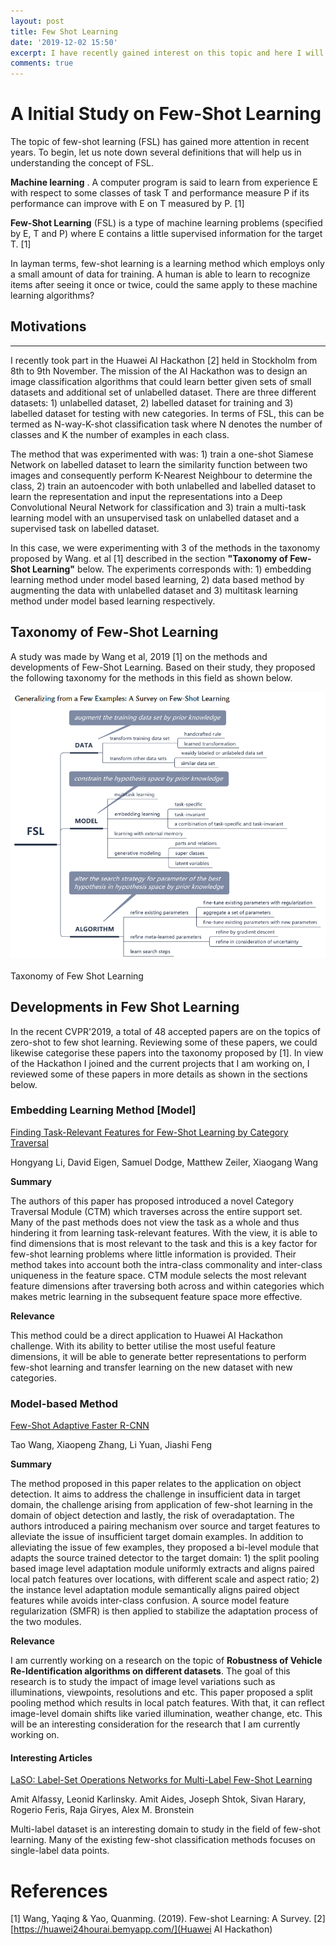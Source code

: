 ```yaml
---
layout: post
title: Few Shot Learning
date: '2019-12-02 15:50'
excerpt: I have recently gained interest on this topic and here I will be covering my initial study on Few-Shot Learning and its recent developments.
comments: true
---
```


# A Initial Study on Few-Shot Learning
The topic of few-shot learning (FSL) has gained more attention in recent years. To begin, let us note down several definitions that will help us in understanding the concept of FSL.

**Machine learning** . A computer program is said to learn from experience E with respect to some classes of task T and performance measure P if its performance can improve with E on T measured by P. [1]

**Few-Shot Learning** (FSL) is a type of machine learning problems (specified by E, T and P) where E contains a little supervised information for the target T. [1]

In layman terms, few-shot learning is a learning method which employs only a small amount of data for training. A human is able to learn to recognize items after seeing it once or twice, could the same apply to these machine learning algorithms?

## Motivations
---
I recently took part in the Huawei AI Hackathon [2] held in Stockholm from 8th to 9th November.  The mission of the AI Hackathon was to design an image classification algorithms that could learn better given sets of small datasets and additional set of unlabelled dataset. There are three different datasets: 1) unlabelled dataset, 2) labelled dataset for training and 3) labelled dataset for testing with new categories. In terms of FSL, this can be termed as N-way-K-shot classification task  where N denotes the number of classes and K the number of examples in each class.

The method that was experimented with was: 1) train a one-shot Siamese Network on labelled dataset to learn the similarity function between two images and consequently perform K-Nearest Neighbour to determine the class, 2) train an autoencoder with both unlabelled and labelled dataset to learn the representation and input the representations into a Deep Convolutional Neural Network for classification and 3) train a multi-task learning model with an unsupervised task on unlabelled dataset and a supervised task on labelled dataset.

In this case, we were experimenting with 3 of the methods in the taxonomy proposed by Wang. et al [1] described in the section **"Taxonomy of Few-Shot Learning"** below. The experiments corresponds with: 1) embedding learning method under model based learning, 2) data based method by augmenting the data with unlabelled dataset and 3) multitask learning method under model based learning respectively.

## Taxonomy of Few-Shot Learning
A study was made by Wang et al, 2019 [1] on the methods and developments of Few-Shot Learning. Based on their study, they proposed the following taxonomy for the methods in this field as shown below.

<div class="fig figcenter fighighlight">
  <img src="/img/taxonomy.png">
  <div class="figcaption"><br>Taxonomy of Few Shot Learning<br>
  </div>
</div>


## Developments in Few Shot Learning
In the recent CVPR'2019, a total of 48 accepted papers are on the topics of zero-shot to few shot learning. Reviewing some of these papers, we could likewise categorise these papers into the taxonomy proposed by [1]. In view of the Hackathon I joined and the current projects that I am working on, I reviewed some of these papers in more details as shown in the sections below.

### Embedding Learning Method [Model]
[Finding Task-Relevant Features for Few-Shot Learning by Category Traversal](http://openaccess.thecvf.com/content_CVPR_2019/html/Li_Finding_Task-Relevant_Features_for_Few-Shot_Learning_by_Category_Traversal_CVPR_2019_paper.html)

Hongyang Li, David Eigen, Samuel Dodge, Matthew Zeiler, Xiaogang Wang

**Summary**

The authors of this paper has proposed introduced a novel Category Traversal Module (CTM) which traverses across the entire support set. Many of the past methods does not view the task as a whole and thus hindering it from learning task-relevant features. With the view, it is able to find dimensions that is most relevant to the task and this is a key factor for few-shot learning problems where little information is provided. Their method takes into account both the intra-class commonality and inter-class uniqueness in the feature space.  CTM module selects the most relevant feature dimensions after traversing both across and within categories which makes metric learning in the subsequent feature space more effective.

**Relevance**

This method could be a direct application to Huawei AI Hackathon challenge. With its ability to better utilise the most useful feature dimensions, it will be able to generate better representations to perform few-shot learning and transfer learning on the new dataset with new categories.


### Model-based Method
[Few-Shot Adaptive Faster R-CNN](http://openaccess.thecvf.com/content_CVPR_2019/html/Wang_Few-Shot_Adaptive_Faster_R-CNN_CVPR_2019_paper.html)

Tao Wang, Xiaopeng Zhang, Li Yuan, Jiashi Feng

**Summary**

The method proposed in this paper relates to the application on object detection. It aims to address the challenge in insufficient data in target domain, the challenge arising from application of few-shot learning in the domain of object detection and lastly, the risk of overadaptation. The authors introduced a pairing mechanism over source and target features to alleviate the issue of insufficient target domain examples. In addition to alleviating the issue of few examples, they proposed a bi-level module that adapts the source trained detector to the target domain: 1) the split pooling based image level adaptation module uniformly extracts and aligns paired local patch features over locations, with different scale and aspect ratio; 2) the instance level adaptation module semantically aligns paired object features while avoids inter-class confusion. A source model feature regularization (SMFR) is then applied to stabilize the adaptation process of the two modules.

**Relevance**

I am currently working on a research on the topic of **Robustness of Vehicle Re-Identification algorithms on different datasets**. The goal of this research is to study the impact of image level variations such as illuminations,  viewpoints, resolutions and etc. This paper proposed a split pooling method which results in local patch features. With that, it can reflect image-level domain shifts like varied illumination, weather change, etc. This will be an interesting consideration for the research that I am currently working on.

#### Interesting Articles
[LaSO: Label-Set Operations Networks for Multi-Label Few-Shot Learning](http://openaccess.thecvf.com/content_CVPR_2019/html/Alfassy_LaSO_Label-Set_Operations_Networks_for_Multi-Label_Few-Shot_Learning_CVPR_2019_paper.html)

Amit Alfassy, Leonid Karlinsky. Amit Aides, Joseph Shtok, Sivan Harary, Rogerio Feris, Raja Giryes, Alex M. Bronstein

Multi-label dataset is an interesting domain to study in the field of few-shot learning. Many of the existing few-shot classification methods focuses on single-label data points.

# References
[1] Wang, Yaqing & Yao, Quanming. (2019). Few-shot Learning: A Survey.
[2] [https://huawei24hourai.bemyapp.com/](Huawei AI Hackathon)
